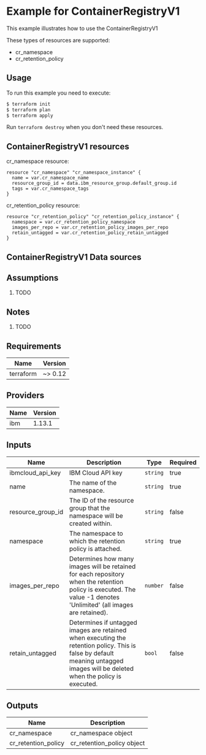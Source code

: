 # Example for ContainerRegistryV1

This example illustrates how to use the ContainerRegistryV1

These types of resources are supported:

* cr_namespace
* cr_retention_policy

## Usage

To run this example you need to execute:

```bash
$ terraform init
$ terraform plan
$ terraform apply
```

Run `terraform destroy` when you don't need these resources.


## ContainerRegistryV1 resources

cr_namespace resource:

```hcl
resource "cr_namespace" "cr_namespace_instance" {
  name = var.cr_namespace_name
  resource_group_id = data.ibm_resource_group.default_group.id
  tags = var.cr_namespace_tags
}
```
cr_retention_policy resource:

```hcl
resource "cr_retention_policy" "cr_retention_policy_instance" {
  namespace = var.cr_retention_policy_namespace
  images_per_repo = var.cr_retention_policy_images_per_repo
  retain_untagged = var.cr_retention_policy_retain_untagged
}
```

## ContainerRegistryV1 Data sources


## Assumptions

1. TODO

## Notes

1. TODO

## Requirements

| Name | Version |
|------|---------|
| terraform | ~> 0.12 |

## Providers

| Name | Version |
|------|---------|
| ibm | 1.13.1 |

## Inputs

| Name | Description | Type | Required |
|------|-------------|------|---------|
| ibmcloud\_api\_key | IBM Cloud API key | `string` | true |
| name | The name of the namespace. | `string` | true |
| resource_group_id | The ID of the resource group that the namespace will be created within. | `string` | false |
| namespace | The namespace to which the retention policy is attached. | `string` | true |
| images_per_repo | Determines how many images will be retained for each repository when the retention policy is executed. The value -1 denotes 'Unlimited' (all images are retained). | `number` | false |
| retain_untagged | Determines if untagged images are retained when executing the retention policy. This is false by default meaning untagged images will be deleted when the policy is executed. | `bool` | false |

## Outputs

| Name | Description |
|------|-------------|
| cr_namespace | cr_namespace object |
| cr_retention_policy | cr_retention_policy object |
